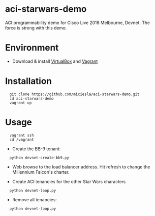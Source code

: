 # aci-starwars-demo
ACI programmability demo for Cisco Live 2016 Melbourne, Devnet. The force is strong with this demo.

# Environment

* Download & install [VirtualBox](https://www.virtualbox.org/) and [Vagrant](https://www.vagrantup.com/downloads.html)

# Installation
```
  git clone https://github.com/miciesla/aci-starwars-demo.git
  cd aci-starwars-demo
  vagrant up
```
# Usage
```
  vagrant ssh
  cd /vagrant
```
* Create the BB-9 tenant:
```
  python devnet-create-bb9.py
```
* Web browse to the load balancer address. Hit refresh to change the Millennium Falcon's charter.

* Create ACI tenancies for the other Star Wars characters
```
  python devnet-loop.py
```

* Remove all tenancies:
```
  python devnet-loop.py
```
